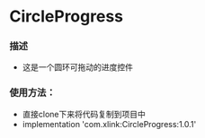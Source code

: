 # CircleProgress
### 描述
* 这是一个圆环可拖动的进度控件
### 使用方法：
* 直接clone下来将代码复制到项目中
* implementation 'com.xlink:CircleProgress:1.0.1'
